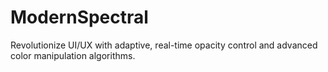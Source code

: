 # ModernSpectral
Revolutionize UI/UX with adaptive, real-time opacity control and advanced color manipulation algorithms.
